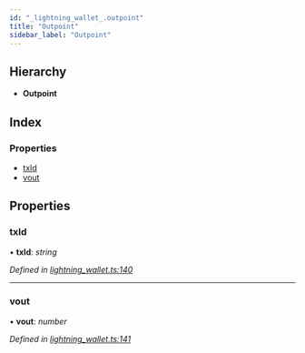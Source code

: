 ```yaml
---
id: "_lightning_wallet_.outpoint"
title: "Outpoint"
sidebar_label: "Outpoint"
---
```


## Hierarchy

* **Outpoint**

## Index

### Properties

* [txId](_lightning_wallet_.outpoint.md#txid)
* [vout](_lightning_wallet_.outpoint.md#vout)

## Properties

###  txId

• **txId**: *string*

*Defined in [lightning_wallet.ts:140](https://github.com/comit-network/comit-js-sdk/blob/701099a/src/lightning_wallet.ts#L140)*

___

###  vout

• **vout**: *number*

*Defined in [lightning_wallet.ts:141](https://github.com/comit-network/comit-js-sdk/blob/701099a/src/lightning_wallet.ts#L141)*

